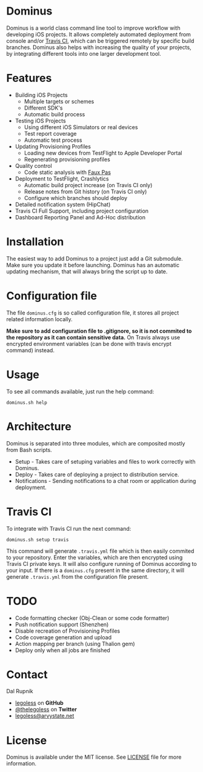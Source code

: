 Dominus
=======

Dominus is a world class command line tool to improve workflow with developing iOS projects. It allows completely automated deployment from console and/or [Travis CI](https://travis-ci.com), which can be triggered remotely by specific build branches. Dominus also helps with increasing the quality of your projects, by integrating different tools into one larger development tool.

# Features

- Building iOS Projects
  - Multiple targets or schemes
  - Different SDK's
  - Automatic build process
- Testing iOS Projects
  - Using different iOS Simulators or real devices
  - Test report coverage
  - Automatic test process
- Updating Provisioning Profiles
  - Loading new devices from TestFlight to Apple Developer Portal
  - Regenerating provisioning profiles
- Quality control
  - Code static analysis with [Faux Pas](http://fauxpasapp.com/)
- Deployment to TestFlight, Crashlytics
  - Automatic build project increase (on Travis CI only)
  - Release notes from Git history (on Travis CI only)
  - Configure which branches should deploy
- Detailed notification system (HipChat)
- Travis CI Full Support, including project configuration
- Dashboard Reporting Panel and Ad-Hoc distribution

# Installation

The easiest way to add Dominus to a project just add a Git submodule. Make sure you update it before launching. Dominus has an automatic updating mechanism, that will always bring the script up to date.

# Configuration file

The file `dominus.cfg` is so called configuration file, it stores all project related information locally.

**Make sure to add configuration file to .gitignore, so it is not commited to the repository as it can contain sensitive data.** On Travis always use encrypted environment variables (can be done with travis encrypt command) instead.

# Usage

To see all commands available, just run the help command:

`dominus.sh help`

# Architecture

Dominus is separated into three modules, which are composited mostly from Bash scripts.

- Setup - Takes care of setuping variables and files to work correctly with Dominus.
- Deploy - Takes care of deploying a project to distribution service.
- Notifications - Sending notifications to a chat room or application during deployment.

# Travis CI

To integrate with Travis CI run the next command:

`dominus.sh setup travis`

This command will generate `.travis.yml` file which is then easily commited to your repository. Enter the variables, which are then encrypted using Travis CI private keys. It will also configure running of Dominus according to your input. If there is a `dominus.cfg` present in the same directory, it will generate `.travis.yml` from the configuration file present.

# TODO

- Code formatting checker (Obj-Clean or some code formatter)
- Push notification support (Shenzhen)
- Disable recreation of Provisioning Profiles
- Code coverage generation and upload
- Action mapping per branch (using Thalion gem)
- Deploy only when all jobs are finished

Contact
======

Dal Rupnik

- [legoless](https://github.com/legoless) on **GitHub**
- [@thelegoless](https://twitter.com/thelegoless) on **Twitter**
- [legoless@arvystate.net](mailto:legoless@arvystate.net)

License
======

Dominus is available under the MIT license. See [LICENSE](https://github.com/Legoless/Dominus/blob/master/LICENSE) file for more information.
